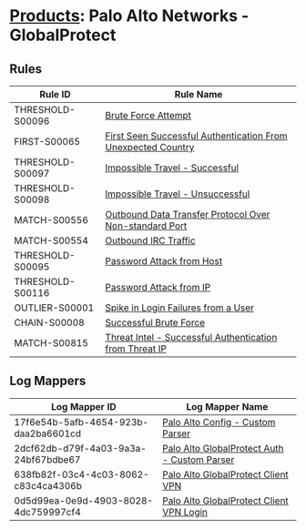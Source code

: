 # [Products](README.md): Palo Alto Networks - GlobalProtect

## Rules

|Rule ID|Rule Name|
|----|----|
|THRESHOLD-S00096|[Brute Force Attempt](../rules/THRESHOLD-S00096.md)|
|FIRST-S00065|[First Seen Successful Authentication From Unexpected Country](../rules/FIRST-S00065.md)|
|THRESHOLD-S00097|[Impossible Travel - Successful](../rules/THRESHOLD-S00097.md)|
|THRESHOLD-S00098|[Impossible Travel - Unsuccessful](../rules/THRESHOLD-S00098.md)|
|MATCH-S00556|[Outbound Data Transfer Protocol Over Non-standard Port](../rules/MATCH-S00556.md)|
|MATCH-S00554|[Outbound IRC Traffic](../rules/MATCH-S00554.md)|
|THRESHOLD-S00095|[Password Attack from Host](../rules/THRESHOLD-S00095.md)|
|THRESHOLD-S00116|[Password Attack from IP](../rules/THRESHOLD-S00116.md)|
|OUTLIER-S00001|[Spike in Login Failures from a User](../rules/OUTLIER-S00001.md)|
|CHAIN-S00008|[Successful Brute Force](../rules/CHAIN-S00008.md)|
|MATCH-S00815|[Threat Intel - Successful Authentication from Threat IP](../rules/MATCH-S00815.md)|


## Log Mappers

|Log Mapper ID|Log Mapper Name|
|----|----|
|17f6e54b-5afb-4654-923b-daa2ba6601cd|[Palo Alto Config - Custom Parser](../mappings/17f6e54b-5afb-4654-923b-daa2ba6601cd.md)|
|2dcf62db-d79f-4a03-9a3a-24bf67bdbe67|[Palo Alto GlobalProtect Auth - Custom Parser](../mappings/2dcf62db-d79f-4a03-9a3a-24bf67bdbe67.md)|
|638fb82f-03c4-4c03-8062-c83c4ca4306b|[Palo Alto GlobalProtect Client VPN](../mappings/638fb82f-03c4-4c03-8062-c83c4ca4306b.md)|
|0d5d99ea-0e9d-4903-8028-4dc759997cf4|[Palo Alto GlobalProtect Client VPN Login](../mappings/0d5d99ea-0e9d-4903-8028-4dc759997cf4.md)|


